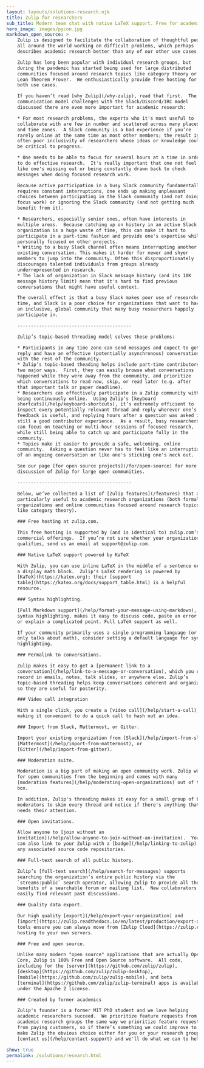 ```yaml
---
layout: layouts/solutions-research.njk
title: Zulip for researchers
sub_title: Modern team chat with native LaTeX support. Free for academic research.
hero_image: images/pycon.jpg
markdown_open_source: >
    Zulip is designed to facilitate the collaboration of thoughtful people
    all around the world working on difficult problems, which perhaps
    describes academic research better than any of our other use cases.

    Zulip has long been popular with individual research groups, but
    during the pandemic has started being used for large distributed
    communities focused around research topics like category theory or the
    Lean Theorem Prover.  We enthusiastically provide free hosting for
    both use cases.

    If you haven’t read [why Zulip](/why-zulip), read that first.  The
    communication model challenges with the Slack/Discord/IRC model
    discussed there are even more important for academic research:

    * For most research problems, the experts who it's most useful to
    collaborate with are few in number and scattered across many places
    and time zones.  A Slack community is a bad experience if you’re
    rarely online at the same time as most other members; the result is
    often poor inclusivity of researchers whose ideas or knowledge could
    be critical to progress.

    * One needs to be able to focus for several hours at a time in order
    to do effective research.  It's really important that one not feel
    like one's missing out or being constantly drawn back to check
    messages when doing focused research work.

    Because active participation in a busy Slack community fundamentally
    requires constant interruptions, one ends up making unpleasant
    choices between participating in the Slack community (and not doing
    focus work) or ignoring the Slack community (and not getting much
    benefit from it).

    * Researchers, especially senior ones, often have interests in
    multiple areas.  Because catching up on history in an active Slack
    organization is a huge waste of time, this can make it hard to
    participate in a part-time fashion and provide one's expertise while
    personally focused on other projects.
    * Writing to a busy Slack channel often means interrupting another
    existing conversation. This makes it harder for newer and shyer
    members to jump into the community. Often this disproportionately
    discourages talented individuals from groups already
    underrepresented in research.
    * The lack of organization in Slack message history (and its 10K
    message history limit) mean that it's hard to find previous
    conversations that might have useful context.

    The overall effect is that a busy Slack makes poor use of researchers'
    time, and Slack is a poor choice for organizations that want to have
    an inclusive, global community that many busy researchers happily
    participate in.

    ------------------------------------------

    Zulip’s topic-based threading model solves these problems:

    * Participants in any time zone can send messages and expect to get a
    reply and have an effective (potentially asynchronous) conversation
    with the rest of the community.
    * Zulip’s topic-based theading helps include part-time contributors in
    two major ways.  First, they can easily browse what conversations
    happened while they were away from the community, and prioritize
    which conversations to read now, skip, or read later (e.g. after
    that important talk or paper deadline).
    * Researchers can effectively participate in a Zulip community without
    being continuously online.  Using Zulip’s [keyboard
    shortcuts](/help/keyboard-shortcuts), it’s extremely efficient to
    inspect every potentially relevant thread and reply wherever one’s
    feedback is useful, and replying hours after a question was asked is
    still a good contributor experience.  As a result, busy researchers
    can focus on teaching or multi-hour sessions of focused research,
    while still being able to catch up and participate fully in the
    community.
    * Topics make it easier to provide a safe, welcoming, online
    community.  Asking a question never has to feel like an interruption
    of an ongoing conversation or like one's sticking one's neck out.

    See our page [for open source projects](/for/open-source) for more
    discussion of Zulip for large open communities.

    ------------------------------------------

    Below, we’ve collected a list of [Zulip features](/features) that are
    particularly useful to academic research organizations (both formal
    organizations and online communities focused around research topics
    like category theory).

    ### Free hosting at zulip.com.

    This free hosting is supported by (and is identical to) zulip.com’s
    commercial offerings.  If you’re not sure whether your organization
    qualifies, send us an email at support@zulip.com.

    ### Native LaTeX support powered by KaTeX

    With Zulip, you can use inline LaTeX in the middle of a sentence or as
    a display math block.  Zulip's LaTeX rendering is powered by
    [KaTeX](https://katex.org); their [support
    table](https://katex.org/docs/support_table.html) is a helpful
    resource.

    ### Syntax highlighting.

    [Full Markdown support](/help/format-your-message-using-markdown), including
    syntax highlighting, makes it easy to discuss code, paste an error message,
    or explain a complicated point. Full LaTeX support as well.

    If your community primarily uses a single programming language (or
    only talks about math), consider setting a default language for syntax
    highlighting.

    ### Permalink to conversations.

    Zulip makes it easy to get a [permanent link to a
    conversation](/help/link-to-a-message-or-conversation), which you can
    record in emails, notes, talk slides, or anywhere else. Zulip’s
    topic-based threading helps keep conversations coherent and organized
    so they are useful for posterity.

    ### Video call integration

    With a single click, you create a [video call](/help/start-a-call),
    making it convenient to do a quick call to hash out an idea.

    ### Import from Slack, Mattermost, or Gitter.

    Import your existing organization from [Slack](/help/import-from-slack),
    [Mattermost](/help/import-from-mattermost), or
    [Gitter](/help/import-from-gitter).

    ### Moderation suite.

    Moderation is a big part of making an open community work. Zulip was built
    for open communities from the beginning and comes with many
    [moderation features](/help/moderating-open-organizations) out of the
    box.

    In addition, Zulip's threading makes it easy for a small group of busy
    moderators to skim every thread and notice if there's anything that
    needs their attention.

    ### Open invitations.

    Allow anyone to [join without an
    invitation](/help/allow-anyone-to-join-without-an-invitation).  You
    can also link to your Zulip with a [badge](/help/linking-to-zulip) in
    any associated source code repositories.

    ### Full-text search of all public history.

    Zulip’s [full-text search](/help/search-for-messages) supports
    searching the organization’s entire public history via the
    `streams:public` search operator, allowing Zulip to provide all the
    benefits of a searchable forum or mailing list.  New collaborators can
    easily find relevant past discussions.

    ### Quality data export.

    Our high quality [export](/help/export-your-organization) and
    [import](https://zulip.readthedocs.io/en/latest/production/export-and-import.html)
    tools ensure you can always move from [Zulip Cloud](https://zulip.com)
    hosting to your own servers.

    ### Free and open source.

    Unlike many modern "open source" applications that are actually Open
    Core, Zulip is 100% Free and Open Source software.  All code,
    including for the [server](https://github.com/zulip/zulip),
    [desktop](https://github.com/zulip/zulip-desktop),
    [mobile](https://github.com/zulip/zulip-mobile), and beta
    [terminal](https://github.com/zulip/zulip-terminal) apps is available
    under the Apache 2 license.

    ### Created by former academics

    Zulip's founder is a former MIT PhD student and we love helping
    academic researchers succeed.  We prioritize feature requests from
    academic research groups the same way we prioritize feature requests
    from paying customers, so if there’s something we could improve to
    make Zulip the obvious choice either for you or your research group,
    [contact us](/help/contact-support) and we'll do what we can to help!

show: true
permalink: /solutions/research.html
---
```

